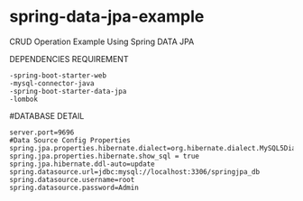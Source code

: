 # spring-data-jpa-example
CRUD Operation Example Using Spring DATA JPA

DEPENDENCIES REQUIREMENT

```
-spring-boot-starter-web
-mysql-connector-java
-spring-boot-starter-data-jpa
-lombok

```


#DATABASE DETAIL

```
server.port=9696
#Data Source Config Properties
spring.jpa.properties.hibernate.dialect=org.hibernate.dialect.MySQL5Dialect
spring.jpa.properties.hibernate.show_sql = true
spring.jpa.hibernate.ddl-auto=update
spring.datasource.url=jdbc:mysql://localhost:3306/springjpa_db
spring.datasource.username=root
spring.datasource.password=Admin
```
